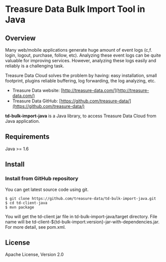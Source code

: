 # Treasure Data Bulk Import Tool in Java

## Overview

Many web/mobile applications generate huge amount of event logs (c,f. login,
logout, purchase, follow, etc).  Analyzing these event logs can be quite
valuable for improving services.  However, analyzing these logs easily and 
reliably is a challenging task.

Treasure Data Cloud solves the problem by having: easy installation, small 
footprint, plugins reliable buffering, log forwarding, the log analyzing, etc.

  * Treasure Data website: [http://treasure-data.com/](http://treasure-data.com/)
  * Treasure Data GitHub: [https://github.com/treasure-data/](https://github.com/treasure-data/)

**td-bulk-import-java** is a Java library, to access Treasure Data Cloud from Java application.

## Requirements

Java >= 1.6

## Install

### Install from GitHub repository

You can get latest source code using git.

    $ git clone https://github.com/treasure-data/td-bulk-import-java.git
    $ cd td-client-java
    $ mvn package

You will get the td-client jar file in td-bulk-import-java/target 
directory.  File name will be td-client-${td-bulk-import.version}-jar-with-dependencies.jar.
For more detail, see pom.xml.

## License

Apache License, Version 2.0

